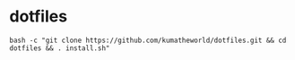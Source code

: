 # dotfiles
`bash -c "git clone https://github.com/kumatheworld/dotfiles.git && cd dotfiles && . install.sh"`
